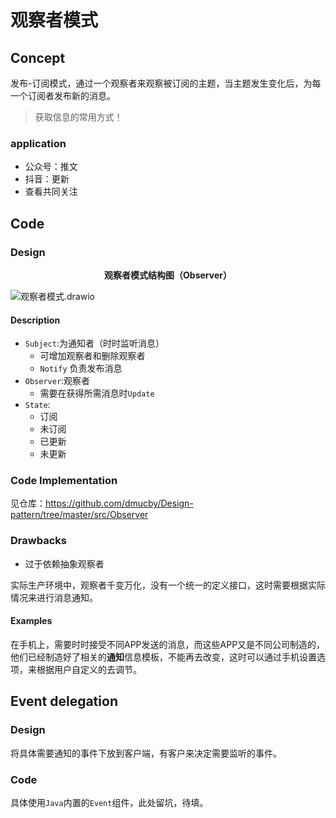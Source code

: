 # 观察者模式

## Concept

发布-订阅模式，通过一个观察者来观察被订阅的主题，当主题发生变化后，为每一个订阅者发布新的消息。

> 获取信息的常用方式！

### application

* 公众号：推文
* 抖音：更新
* 查看共同关注



## Code 

### Design

<center> <B>观察者模式结构图（Observer）</B></center>

![观察者模式.drawio](https://personal-drawing-bed.oss-cn-beijing.aliyuncs.com/img/%E8%A7%82%E5%AF%9F%E8%80%85%E6%A8%A1%E5%BC%8F.drawio.png)

#### Description

* `Subject`:为通知者（时时监听消息）
  * 可增加观察者和删除观察者
  * `Notify` 负责发布消息
* `Observer`:观察者
  * 需要在获得所需消息时`Update`
* `State`:
  * 订阅
  * 未订阅
  * 已更新
  * 未更新



### Code Implementation

见仓库：https://github.com/dmucby/Design-pattern/tree/master/src/Observer



### Drawbacks

* 过于依赖抽象观察者

实际生产环境中，观察者千变万化，没有一个统一的定义接口，这时需要根据实际情况来进行消息通知。

#### Examples

在手机上，需要时时接受不同APP发送的消息，而这些APP又是不同公司制造的，他们已经制造好了相关的**通知**信息模板，不能再去改变，这时可以通过手机设置选项，来根据用户自定义的去调节。

## Event delegation

### Design

将具体需要通知的事件下放到客户端，有客户来决定需要监听的事件。

### Code

具体使用`Java`内置的`Event`组件，此处留坑，待填。 























